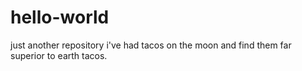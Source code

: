 # hello-world
just another repository
i've had tacos on the moon and find them far superior to earth tacos.
